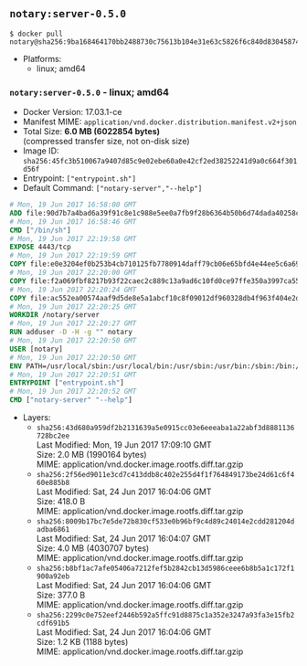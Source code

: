 ## `notary:server-0.5.0`

```console
$ docker pull notary@sha256:9ba168464170bb2488730c75613b104e31e63c5826f6c840d83045874658b3b2
```

-	Platforms:
	-	linux; amd64

### `notary:server-0.5.0` - linux; amd64

-	Docker Version: 17.03.1-ce
-	Manifest MIME: `application/vnd.docker.distribution.manifest.v2+json`
-	Total Size: **6.0 MB (6022854 bytes)**  
	(compressed transfer size, not on-disk size)
-	Image ID: `sha256:45fc3b510067a9407d85c9e02ebe60a0e42cf2ed38252241d9a0c664f301d56f`
-	Entrypoint: `["entrypoint.sh"]`
-	Default Command: `["notary-server","--help"]`

```dockerfile
# Mon, 19 Jun 2017 16:58:00 GMT
ADD file:90d7b7a4bad6a39f91c8e1c988e5ee0a7fb9f28b6364b50b6d74dada40258cca in / 
# Mon, 19 Jun 2017 16:58:46 GMT
CMD ["/bin/sh"]
# Mon, 19 Jun 2017 22:19:58 GMT
EXPOSE 4443/tcp
# Mon, 19 Jun 2017 22:19:59 GMT
COPY file:e0e3204ef0b253b4cb710125fb7780914daff79cb06e65bfd4e44ee5c6a69a75 in /notary/server/ 
# Mon, 19 Jun 2017 22:20:00 GMT
COPY file:f2a069fbf8217b93f22caec2c889c13a9ad6c10fd0ce97ffe350a3997ca55804 in /notary/server/ 
# Mon, 19 Jun 2017 22:20:24 GMT
COPY file:ac552ea00574aaf9d5de8e5a1abcf10c8f09012df960328db4f963f404e2d409 in /notary/server/ 
# Mon, 19 Jun 2017 22:20:25 GMT
WORKDIR /notary/server
# Mon, 19 Jun 2017 22:20:27 GMT
RUN adduser -D -H -g "" notary
# Mon, 19 Jun 2017 22:20:50 GMT
USER [notary]
# Mon, 19 Jun 2017 22:20:50 GMT
ENV PATH=/usr/local/sbin:/usr/local/bin:/usr/sbin:/usr/bin:/sbin:/bin:/notary/server
# Mon, 19 Jun 2017 22:20:51 GMT
ENTRYPOINT ["entrypoint.sh"]
# Mon, 19 Jun 2017 22:20:52 GMT
CMD ["notary-server" "--help"]
```

-	Layers:
	-	`sha256:43d680a959df2b2131639a5e0915cc03e6eeeaba1a22abf3d8881136728bc2ee`  
		Last Modified: Mon, 19 Jun 2017 17:09:10 GMT  
		Size: 2.0 MB (1990164 bytes)  
		MIME: application/vnd.docker.image.rootfs.diff.tar.gzip
	-	`sha256:2f56ed9011e3cd7c413ddb8c402e255d4f1f764849173be24d61c6f460e885b8`  
		Last Modified: Sat, 24 Jun 2017 16:04:06 GMT  
		Size: 418.0 B  
		MIME: application/vnd.docker.image.rootfs.diff.tar.gzip
	-	`sha256:8009b17bc7e5de72b830cf533e0b96bf9c4d89c24014e2cdd281204dadba6861`  
		Last Modified: Sat, 24 Jun 2017 16:04:07 GMT  
		Size: 4.0 MB (4030707 bytes)  
		MIME: application/vnd.docker.image.rootfs.diff.tar.gzip
	-	`sha256:b8bf1ac7afe05406a7212fef5b2842cb13d5986ceee6b8b5a1c172f1900a92eb`  
		Last Modified: Sat, 24 Jun 2017 16:04:06 GMT  
		Size: 377.0 B  
		MIME: application/vnd.docker.image.rootfs.diff.tar.gzip
	-	`sha256:2299c0e752eef2446b592a5ffc91d8875c1a352e3247a93fa3e15fb2cdf691b5`  
		Last Modified: Sat, 24 Jun 2017 16:04:06 GMT  
		Size: 1.2 KB (1188 bytes)  
		MIME: application/vnd.docker.image.rootfs.diff.tar.gzip
